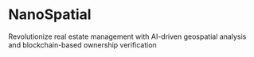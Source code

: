 # NanoSpatial
Revolutionize real estate management with AI-driven geospatial analysis and blockchain-based ownership verification
